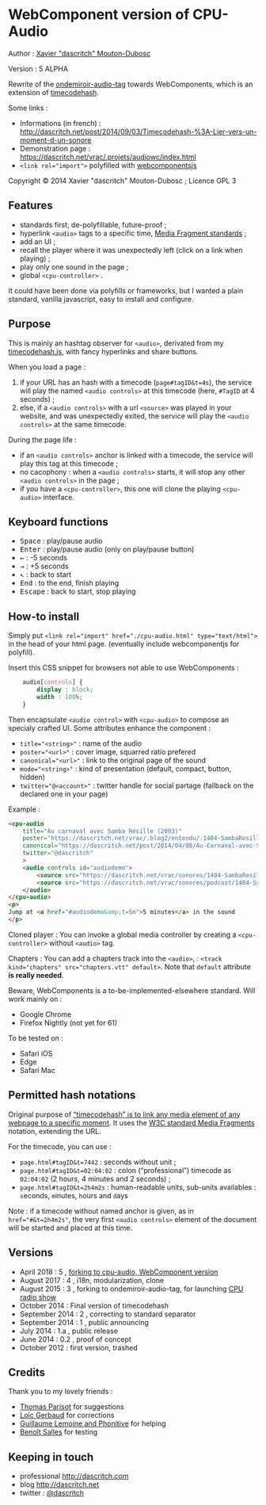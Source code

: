 WebComponent version of CPU-Audio
=================================

Author : [Xavier "dascritch" Mouton-Dubosc](http://dascritch.com)

Version : 5 ALPHA

Rewrite of the [ondemiroir-audio-tag](https://github.com/dascritch/ondemiroir-audio-tag) towards WebComponents, which is an extension of [timecodehash](https://github.com/dascritch/timecodehash).

Some links :
* Informations (in french) : <http://dascritch.net/post/2014/09/03/Timecodehash-%3A-Lier-vers-un-moment-d-un-sonore>
* Demonstration page : https://dascritch.net/vrac/.projets/audiowc/index.html
* `<link rel="import">` polyfilled with [webcomponentsjs](https://github.com/webcomponents/webcomponentsjs)

Copyright © 2014 Xavier "dascritch" Mouton-Dubosc ; Licence GPL 3

Features
----------

* standards first, de-polyfillable, future-proof ;
* hyperlink `<audio>` tags to a specific time, [Media Fragment standards](https://www.w3.org/TR/media-frags/) ;
* add an UI ;
* recall the player where it was unexpectedly left (click on a link when playing) ;
* play only one sound in the page ;
* global `<cpu-controller>` .

It could have been done via polyfills or frameworks, but I wanted a plain standard, vanilla javascript, easy to install and configure.

Purpose
-------

This is mainly an hashtag observer for `<audio>`, derivated from my [timecodehash.js](https://github.com/dascritch/timecodehash), with fancy hyperlinks and share buttons.

When you load a page :

1. if your URL has an hash with a timecode (`page#tagID&t=4s`), the service will play the named `<audio controls>` at this timecode (here, `#TagID` at 4 seconds) ;
2. else, if a `<audio controls>` with a url `<source>` was played in your website, and was unexpectedly exited, the service will play the `<audio controls>` at the same timecode.

During the page life :

* if an `<audio controls>` anchor is linked with a timecode, the service will play this tag at this timecode ;
* no cacophony : when a `<audio controls>` starts, it will stop any other `<audio controls>` in the page ;
* if you have a `<cpu-controller>`, this one will clone the playing `<cpu-audio>` interface.

Keyboard functions
------------------

* <kbd>Space</kbd> : play/pause audio
* <kbd>Enter</kbd> : play/pause audio (only on play/pause button)
* <kbd>←</kbd> : -5 seconds
* <kbd>→</kbd> : +5 seconds
* <kbd>↖</kbd> : back to start
* <kbd>End</kbd> : to the end, finish playing
* <kbd>Escape</kbd> : back to start, stop playing

How-to install
--------------

Simply put `<link rel="import" href="./cpu-audio.html" type="text/html">` in the head of your html page. (eventually include webcomponentjs for polyfill).

Insert this CSS snippet for browsers not able to use WebComponents :

```css
	audio[controls] {
		display : block;
		width : 100%;
	}
```

Then encapsulate `<audio control>` with `<cpu-audio>` to compose an specialy crafted UI. Some attributes enhance the component :

* `title="<string>"` : name of the audio 
* `poster="<url>"` : cover image, squarred ratio prefered
* `canonical="<url>"` : link to the original page of the sound
* `mode="<string>"` : kind of presentation (default, compact, button, hidden)
* `twitter="@<account>"` : twitter handle for social partage (fallback on the declared one in your page)

Example : 

<!--
```
<custom-element-demo>
  <template>
	<link rel="import" href="cpu-audio.html">
	<next-code-block></next-code-block>
  </template>
</custom-element-demo>
```
-->
```html
<cpu-audio 
	title="Au carnaval avec Samba Résille (2003)"
	poster="https://dascritch.net/vrac/.blog2/entendu/.1404-SambaResille_m.jpg"
	canonical="https://dascritch.net/post/2014/04/08/Au-Carnaval-avec-Samba-R%C3%A9sille"
	twitter="@dascritch"
	>
	<audio controls id="audiodemo">
		<source src="https://dascritch.net/vrac/sonores/1404-SambaResille2003.mp3" type="audio/ogg">
		<source src="https://dascritch.net/vrac/sonores/podcast/1404-SambaResille2003.mp3" type="audio/mpeg">
	</audio>
</cpu-audio>
<p>
Jump at <a href="#audiodemo&amp;t=5m">5 minutes</a> in the sound
</p>

```


Cloned player : You can invoke a global media controller by creating a `<cpu-controller>` without `<audio>` tag.

Chapters : You can add a chapters track into the `<audio>`, : `<track kind="chapters" src="chapters.vtt" default>`. Note that `default` attribute **is really needed**.

Beware, WebComponents is a to-be-implemented-elsewhere standard. Will work mainly on : 

* Google Chrome
* Firefox Nightly (not yet for 61)

To be tested on :

* Safari iOS
* Edge
* Safari Mac

Permitted hash notations
------------------------

Original purpose of [“timecodehash” is to link any media element of any webpage to a specific moment](https://github.com/dascritch/timecodehash). It uses the [W3C standard Media Fragments](https://www.w3.org/TR/media-frags/) notation, extending the URL. 

For the timecode, you can use :

* `page.html#tagID&t=7442` : seconds without unit ;
* `page.html#tagID&t=02:04:02` : colon (“professional”) timecode as `02:04:02` (2 hours, 4 minutes and 2 seconds) ;
* `page.html#tagID&t=2h4m2s` : human-readable units, sub-units availables : `s`econds, `m`inutes, `h`ours and `d`ays

Note : if a timecode without named anchor is given, as in `href="#&t=2h4m2s"`, the very first `<audio controls>` element of the document will be started and placed at this time.

Versions
--------

* April 2018 : 5 , [forking to cpu-audio, WebComponent version](https://github.com/dascritch/ondemiroir-audio-tag/issues/7#issuecomment-382043789)
* August 2017 : 4 , i18n, modularization, clone
* August 2015 : 3 , forking to ondemiroir-audio-tag, for launching [CPU radio show](http://cpu.pm)
* October 2014 : Final version of timecodehash
* September 2014 : 2 , correcting to standard separator
* September 2014 : 1 , public announcing
* July 2014 : 1.a , public release
* June 2014 : 0.2 , proof of concept
* October 2012 : first version, trashed

Credits
-------

Thank you to my lovely friends :
* [Thomas Parisot](https://oncletom.io/) for suggestions
* [Loïc Gerbaud](https://github.com/chibani) for corrections
* [Guillaume Lemoine and Phonitive](http://www.phonitive.fr/) for helping
* [Benoît Salles](https://twitter.com/infestedgrunt) for testing

Keeping in touch
----------------

* professional <http://dascritch.com>
* blog <http://dascritch.net>
* twitter : [@dascritch](https://twitter.com/dascritch)
